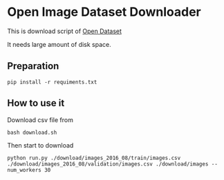 # Open Image Dataset Downloader

This is download script of [Open Dataset](https://github.com/openimages/dataset)

It needs large amount of disk space.

## Preparation

```
pip install -r requiments.txt
```

## How to use it

Download csv file from

```
bash download.sh
```

Then start to download

```
python run.py ./download/images_2016_08/train/images.csv ./download/images_2016_08/validation/images.csv ./download/images --num_workers 30
```